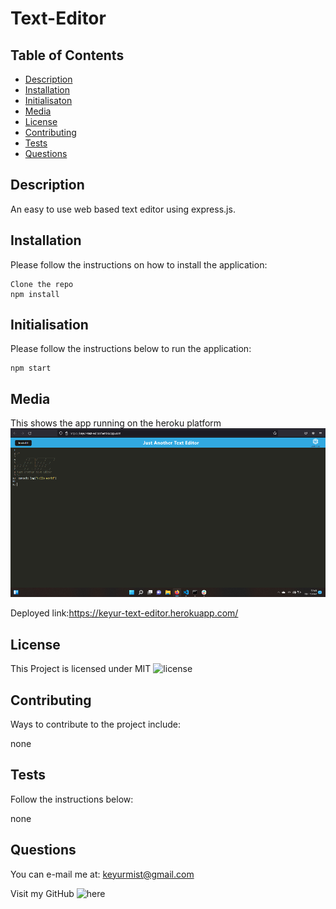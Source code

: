 # Text-Editor

## Table of Contents

- [Description](#description)
- [Installation](#installation)
- [Initialisaton](#initialisation)
- [Media](#media)
- [License](#license)
- [Contributing](#contributing)
- [Tests](#tests)
- [Questions](#questions)

## Description

An easy to use web based text editor using express.js.

## Installation

Please follow the instructions on how to install the application:

```
Clone the repo
npm install
```

## Initialisation

Please follow the instructions below to run the application:

```
npm start
```

## Media

This shows the app running on the heroku platform
![text](./Untitled.png)

Deployed link:https://keyur-text-editor.herokuapp.com/

## License

This Project is licensed under MIT ![license](https://img.shields.io/badge/MIT-License-orange)

## Contributing

Ways to contribute to the project include:

none

## Tests

Follow the instructions below:

none

## Questions

You can e-mail me at: keyurmist@gmail.com

Visit my GitHub ![here](https://github.com/keyurmist)
